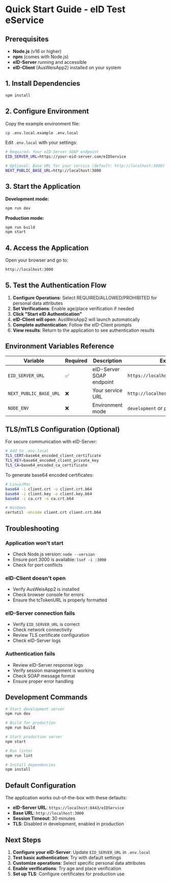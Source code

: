 # Quick Start Guide - eID Test eService

## Prerequisites

- **Node.js** (v16 or higher)
- **npm** (comes with Node.js)
- **eID-Server** running and accessible
- **eID-Client** (AusWeisApp2) installed on your system

## 1. Install Dependencies

```bash
npm install
```

## 2. Configure Environment

Copy the example environment file:

```bash
cp .env.local.example .env.local
```

Edit `.env.local` with your settings:

```bash
# Required: Your eID-Server SOAP endpoint
EID_SERVER_URL=https://your-eid-server.com/eIDService

# Optional: Base URL for your service (default: http://localhost:3000)
NEXT_PUBLIC_BASE_URL=http://localhost:3000
```

## 3. Start the Application

**Development mode:**

```bash
npm run dev
```

**Production mode:**

```bash
npm run build
npm start
```

## 4. Access the Application

Open your browser and go to:

```bash
http://localhost:3000
```

## 5. Test the Authentication Flow

1. **Configure Operations**: Select REQUIRED/ALLOWED/PROHIBITED for personal data attributes
2. **Set Verifications**: Enable age/place verification if needed
3. **Click "Start eID Authentication"**
4. **eID-Client will open**: AusWeisApp2 will launch automatically
5. **Complete authentication**: Follow the eID-Client prompts
6. **View results**: Return to the application to see authentication results

## Environment Variables Reference

| Variable | Required | Description | Example |
|----------|----------|-------------|---------|
| `EID_SERVER_URL` | ✅ | eID-Server SOAP endpoint | `https://localhost:8443/eIDService` |
| `NEXT_PUBLIC_BASE_URL` | ❌ | Your service URL | `http://localhost:3000` |
| `NODE_ENV` | ❌ | Environment mode | `development` or `production` |

## TLS/mTLS Configuration (Optional)

For secure communication with eID-Server:

```bash
# Add to .env.local
TLS_CERT=base64_encoded_client_certificate
TLS_KEY=base64_encoded_client_private_key
TLS_CA=base64_encoded_ca_certificate
```

To generate base64 encoded certificates:

```bash
# Linux/Mac
base64 -i client.crt -o client.crt.b64
base64 -i client.key -o client.key.b64
base64 -i ca.crt -o ca.crt.b64

# Windows
certutil -encode client.crt client.crt.b64
```

## Troubleshooting

### Application won't start

- Check Node.js version: `node --version`
- Ensure port 3000 is available: `lsof -i :3000`
- Check for port conflicts

### eID-Client doesn't open

- Verify AusWeisApp2 is installed
- Check browser console for errors
- Ensure the tcTokenURL is properly formatted

### eID-Server connection fails

- Verify `EID_SERVER_URL` is correct
- Check network connectivity
- Review TLS certificate configuration
- Check eID-Server logs

### Authentication fails

- Review eID-Server response logs
- Verify session management is working
- Check SOAP message format
- Ensure proper error handling

## Development Commands

```bash
# Start development server
npm run dev

# Build for production
npm run build

# Start production server
npm start

# Run linter
npm run lint

# Install dependencies
npm install
```

## Default Configuration

The application works out-of-the-box with these defaults:

- **eID-Server URL**: `https://localhost:8443/eIDService`
- **Base URL**: `http://localhost:3000`
- **Session Timeout**: 30 minutes
- **TLS**: Disabled in development, enabled in production

## Next Steps

1. **Configure your eID-Server**: Update `EID_SERVER_URL` in `.env.local`
2. **Test basic authentication**: Try with default settings
3. **Customize operations**: Select specific personal data attributes
4. **Enable verifications**: Try age and place verification
5. **Set up TLS**: Configure certificates for production use
